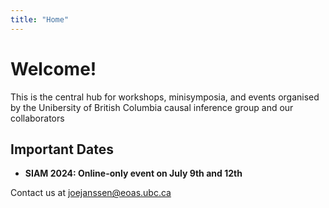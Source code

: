 ```yaml
---
title: "Home"
---
```


# Welcome!

This is the central hub for workshops, minisymposia, and events organised by the Unibersity of British Columbia causal inference group and our collaborators

## Important Dates

* **SIAM 2024: Online-only event on July 9th and 12th**


Contact us at <joejanssen@eoas.ubc.ca>
